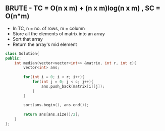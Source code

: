 ## BRUTE - TC = O(n x m) + (n x m)log(n x m) , SC = O(n*m)

- In TC, n = no. of rows, m = column
- Store all the elements of matrix into an array
- Sort that array
- Return the array's mid element

```cpp
class Solution{   
public:
    int median(vector<vector<int>> &matrix, int r, int c){
        vector<int> ans;
        
        for(int i = 0; i < r; i++){
            for(int j = 0; j < c; j++){
                ans.push_back(matrix[i][j]);
            }
        }
        
        sort(ans.begin(), ans.end());
        
        return ans[ans.size()/2];
    }
};
```
